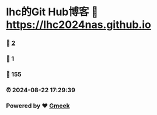 # lhc的Git Hub博客 :link: https://lhc2024nas.github.io 
### :page_facing_up: [2](https://lhc2024nas.github.io/tag.html) 
### :speech_balloon: 1 
### :hibiscus: 155 
### :alarm_clock: 2024-08-22 17:29:39 
### Powered by :heart: [Gmeek](https://github.com/Meekdai/Gmeek)
